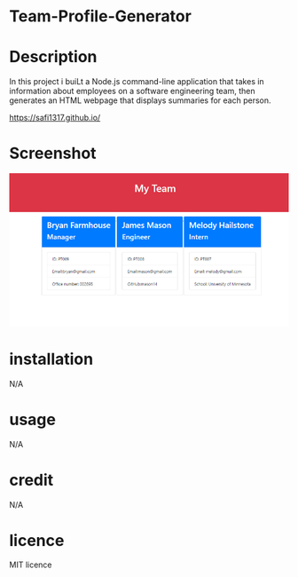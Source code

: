 # Team-Profile-Generator

# Description

In this project i buiLt a Node.js command-line application that takes in information about employees on a software engineering team, then generates an HTML webpage that displays summaries for each person.

https://safi1317.github.io/

# Screenshot

![screenshot of Portfolio](.\assets\myTeam.png)

# installation

N/A

# usage

N/A

# credit

N/A

# licence

MIT licence
